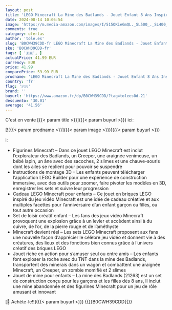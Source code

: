 ```yaml
---
layout: post
title: 'LEGO Minecraft La Mine des Badlands - Jouet Enfant 8 Ans Inspiré du Jeu Vidéo - Set d’Exploration de Mines pour Garçons et Filles - Set de Construction à Partir de 8 Ans - Riche en Aventures 21263'
date: 2024-08-14 10:05:54
image: 'https://m.media-amazon.com/images/I/515QKieGmQL._SL500_._SL400_.jpg'
comments: true
category: ofertas
author: 'tole.es'
slug: 'B0CWH39CDD-fr LEGO Minecraft La Mine des Badlands - Jouet Enfant 8 Ans...'
sku: 'B0CWH39CDD-fr'
tags: [ '🇫🇷', ]
actualPrice: 41.99 EUR
currency: EUR
price: 41.99
comparePrice: 59.99 EUR
prodname: 'LEGO Minecraft La Mine des Badlands - Jouet Enfant 8 Ans Inspiré du Jeu Vidéo - Set d’Exploration de Mines pour Garçons et Filles - Set de Construction à Partir de 8 Ans - Riche en Aventures 21263'
country: 'fr'
flag: '🇫🇷'
brand: ''
buyurl: 'https://www.amazon.fr/dp/B0CWH39CDD/?tag=tolees0d-21'
descuento: '30.01'
average: '41.56'
---
```


C'est en vente [{{< param title >}}]({{< param buyurl >}}) ici:

[![{{< param prodname >}}]({{< param image >}})]({{< param buyurl >}})

ℹ️:

- Figurines Minecraft – Dans ce jouet LEGO Minecraft est inclut l’explorateur des Badlands, un Creeper, une araignée venimeuse, un bébé lapin, un âne avec des sacoches, 2 slimes et une chauve-souris dont les ailes se replient pour pouvoir se suspendre
- Instructions de montage 3D – Les enfants peuvent télécharger l’application LEGO Builder pour une expérience de construction immersive, avec des outils pour zoomer, faire pivoter les modèles en 3D, enregistrer les sets et suivre leur progression
- Cadeau LEGO Minecraft pour enfants – Ce jouet en briques LEGO inspiré du jeu vidéo Minecraft est une idée de cadeau créative et aux multiples facettes pour l’anniversaire d’un enfant garçon ou filles, ou tout autre occasion
- Set de loisir créatif enfant – Les fans des jeux vidéo Minecraft provoquent une explosion grâce à un levier et accèdent ainsi à du cuivre, de l’or, de la pierre rouge et de l’améthyste
- Minecraft devient réel – Les sets LEGO Minecraft proposent aux fans une nouvelle façon d’apprécier le célèbre jeu vidéo et donnent vie à des créatures, des lieux et des fonctions bien connus grâce à l’univers créatif des briques LEGO
- Jouet riche en action pour s’amuser seul ou entre amis – Les enfants font exploser la roche avec du TNT dans la mine des Badlands, transportent des minerais dans un wagon et combattent une araignée Minecraft, un Creeper, un zombie momifié et 2 slimes
- Jouet de mine pour enfants – La mine des Badlands (21263) est un set de construction conçu pour les garçons et les filles dès 8 ans, Il inclut une mine abandonnée et des figurines Minecraft pour un jeu de rôle amusant et innovant

[🛒 Achète-le!!]({{< param buyurl >}})
{{<world>}}B0CWH39CDD{{</world>}}
